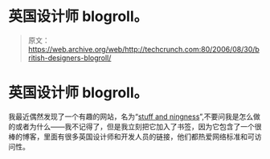 # 英国设计师 blogroll。

> 原文：<https://web.archive.org/web/http://techcrunch.com:80/2006/08/30/british-designers-blogroll/>

# 英国设计师 blogroll。

我最近偶然发现了一个有趣的网站，名为“[stuff and ningness](https://web.archive.org/web/20201123195941/http://stuffandnonsense.co.uk/general/destinations.html#britpack)”,不要问我是怎么做的或者为什么——我不记得了，但是我立刻把它加入了书签，因为它包含了一个很棒的博客，里面有很多英国设计师和开发人员的链接，他们都热爱网络标准和可访问性。